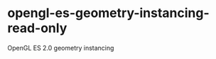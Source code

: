 opengl-es-geometry-instancing-read-only
=======================================

OpenGL ES 2.0 geometry instancing
